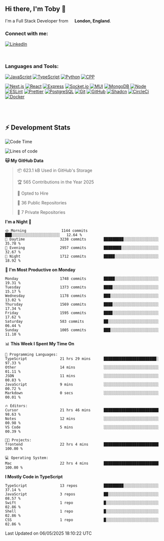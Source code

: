 ## Hi there, I'm Toby 👋

I'm a Full Stack Developer from <img src="https://cdn-icons-png.flaticon.com/512/197/197374.png" width="13" /> **London, England**.

### Connect with me:

[![LinkedIn][linkedin-shield]][linkedin-url]

<br />

### Languages and Tools:

[![JavaScript][JavaScript]][JavaScript-url] [![TypeScript][TypeScript]][TypeScript-url] [![Python][Python]][Python-url] [![CPP][CPP]][CPP-url]

[![Next.js][Next.js]][Next-url] [![React][React.js]][React-url] [![Express][Express.js]][Express-url] [![Socket.io][SocketIo]][SocketIo-url] [![MUI][MUI]][MUI-url] [![MongoDB][MongoDB]][Mongo-url] [![Node][Node.js]][Node-url] [![ESLint][ESLint]][ESLint-url] [![Prettier][Prettier]][Prettier-url] [![PostgreSQL][PostgreSQL]][PostgreSQL-url] [![Git][Git]][Git-url] [![GitHub][GitHub]][GitHub-url] [![Shadcn][Shadcn]][Shadcn-url] [![CircleCi][CircleCi]][CircleCi-url] [![Docker][Docker]][Docker-url]

<br />
<br />

## :zap: Development Stats

<!--START_SECTION:waka-->
![Code Time](http://img.shields.io/badge/Code%20Time-1%2C465%20hrs%2042%20mins-blue)

![Lines of code](https://img.shields.io/badge/From%20Hello%20World%20I%27ve%20Written-3.2%20million%20lines%20of%20code-blue)

**🐱 My GitHub Data** 

> 📦 623.1 kB Used in GitHub's Storage 
 > 
> 🏆 565 Contributions in the Year 2025
 > 
> 💼 Opted to Hire
 > 
> 📜 36 Public Repositories 
 > 
> 🔑 7 Private Repositories 
 > 
**I'm a Night 🦉** 

```text
🌞 Morning                1144 commits        ███░░░░░░░░░░░░░░░░░░░░░░   12.64 % 
🌆 Daytime                3238 commits        █████████░░░░░░░░░░░░░░░░   35.78 % 
🌃 Evening                2957 commits        ████████░░░░░░░░░░░░░░░░░   32.67 % 
🌙 Night                  1712 commits        █████░░░░░░░░░░░░░░░░░░░░   18.92 % 
```
📅 **I'm Most Productive on Monday** 

```text
Monday                   1748 commits        █████░░░░░░░░░░░░░░░░░░░░   19.31 % 
Tuesday                  1373 commits        ████░░░░░░░░░░░░░░░░░░░░░   15.17 % 
Wednesday                1178 commits        ███░░░░░░░░░░░░░░░░░░░░░░   13.02 % 
Thursday                 1569 commits        ████░░░░░░░░░░░░░░░░░░░░░   17.34 % 
Friday                   1595 commits        ████░░░░░░░░░░░░░░░░░░░░░   17.62 % 
Saturday                 583 commits         ██░░░░░░░░░░░░░░░░░░░░░░░   06.44 % 
Sunday                   1005 commits        ███░░░░░░░░░░░░░░░░░░░░░░   11.10 % 
```


📊 **This Week I Spent My Time On** 

```text
💬 Programming Languages: 
TypeScript               21 hrs 29 mins      ████████████████████████░   97.33 % 
Other                    14 mins             ░░░░░░░░░░░░░░░░░░░░░░░░░   01.11 % 
JSON                     11 mins             ░░░░░░░░░░░░░░░░░░░░░░░░░   00.83 % 
JavaScript               9 mins              ░░░░░░░░░░░░░░░░░░░░░░░░░   00.72 % 
Markdown                 0 secs              ░░░░░░░░░░░░░░░░░░░░░░░░░   00.01 % 

🔥 Editors: 
Cursor                   21 hrs 46 mins      █████████████████████████   98.63 % 
Notes                    12 mins             ░░░░░░░░░░░░░░░░░░░░░░░░░   00.98 % 
VS Code                  5 mins              ░░░░░░░░░░░░░░░░░░░░░░░░░   00.39 % 

🐱‍💻 Projects: 
frontend                 22 hrs 4 mins       █████████████████████████   100.00 % 

💻 Operating System: 
Mac                      22 hrs 4 mins       █████████████████████████   100.00 % 
```

**I Mostly Code in TypeScript** 

```text
TypeScript               13 repos            █████████░░░░░░░░░░░░░░░░   37.14 % 
JavaScript               3 repos             ██░░░░░░░░░░░░░░░░░░░░░░░   08.57 % 
Swift                    1 repo              █░░░░░░░░░░░░░░░░░░░░░░░░   02.86 % 
Shell                    1 repo              █░░░░░░░░░░░░░░░░░░░░░░░░   02.86 % 
CSS                      1 repo              █░░░░░░░░░░░░░░░░░░░░░░░░   02.86 % 
```




 Last Updated on 06/05/2025 18:10:22 UTC
<!--END_SECTION:waka-->


<!-- MARKDOWN LINKS & IMAGES -->
<!-- https://www.markdownguide.org/basic-syntax/#reference-style-links -->

[CPP-url]: https://cplusplus.com/
[CPP]: https://img.shields.io/badge/-C++-blue?style=for-the-badge&logo=cplusplus
[JavaScript-url]: https://developer.mozilla.org/en-US/docs/Web/JavaScript
[JavaScript]: https://shields.io/badge/JavaScript-F7DF1E?logo=JavaScript&logoColor=000&style=for-the-badge
[TypeScript-url]: https://www.typescriptlang.org/
[TypeScript]: https://shields.io/badge/TypeScript-3178C6?logo=TypeScript&logoColor=FFF&style=for-the-badge
[Python-url]: https://www.python.org/
[Python]: https://img.shields.io/badge/python-3670A0?style=for-the-badge&logo=python&logoColor=ffdd54
[linkedin-shield]: https://img.shields.io/badge/LinkedIn-0077B5?style=for-the-badge&logo=linkedin&logoColor=white
[linkedin-url]: https://linkedin.com/in/toby-dixon-smith/
[Next.js]: https://img.shields.io/badge/next.js-000000?style=for-the-badge&logo=nextdotjs&logoColor=white
[Next-url]: https://nextjs.org/
[React.js]: https://img.shields.io/badge/React-20232A?style=for-the-badge&logo=react&logoColor=61DAFB
[React-url]: https://reactjs.org/
[Express.js]: https://img.shields.io/badge/Express.js-404D59?style=for-the-badge&logo=express
[Express-url]: https://expressjs.com/
[Node.js]: https://img.shields.io/badge/Node.js-43853D?style=for-the-badge&logo=node.js&logoColor=white
[Node-url]: https://nodejs.org/
[MongoDB]: https://img.shields.io/badge/MongoDB-4EA94B?style=for-the-badge&logo=mongodb&logoColor=white
[Mongo-url]: https://www.mongodb.com/
[ESLint]: https://img.shields.io/badge/eslint-3A33D1?style=for-the-badge&logo=eslint&logoColor=white
[ESLint-url]: https://eslint.org/
[Prettier]: https://img.shields.io/badge/prettier-1A2C34?style=for-the-badge&logo=prettier&logoColor=F7BA3E
[Prettier-url]: https://prettier.io/
[SocketIo-url]: https://socket.io/
[SocketIo]: https://img.shields.io/badge/Socket.io-010101?style=for-the-badge&logo=socket.io&badgeColor=010101
[MUI-url]: https://mui.com/
[MUI]: https://img.shields.io/badge/MUI-%230081CB.svg?style=for-the-badge&logo=mui&logoColor=white
[PostgreSQL-url]: https://www.postgresql.org/
[PostgreSQL]: https://img.shields.io/badge/postgresql-4169e1?style=for-the-badge&logo=postgresql&logoColor=white
[Git-url]: https://git-scm.com/
[Git]: https://img.shields.io/badge/GIT-E44C30?style=for-the-badge&logo=git&logoColor=white
[GitHub-url]: https://github.com/
[GitHub]: https://img.shields.io/badge/GitHub-100000?style=for-the-badge&logo=github&logoColor=white
[Shadcn-url]: https://ui.shadcn.com/
[Shadcn]: https://img.shields.io/badge/shadcn%2Fui-000?logo=shadcnui&logoColor=fff&style=for-the-badge
[CircleCi-url]: https://ui.shadcn.com/
[CircleCi]: https://img.shields.io/badge/circleci-343434?logo=circleci&logoColor=fff&style=for-the-badge
[Docker-url]: https://ui.shadcn.com/
[Docker]: https://img.shields.io/badge/docker-2496ED?logo=docker&logoColor=fff&style=for-the-badge
